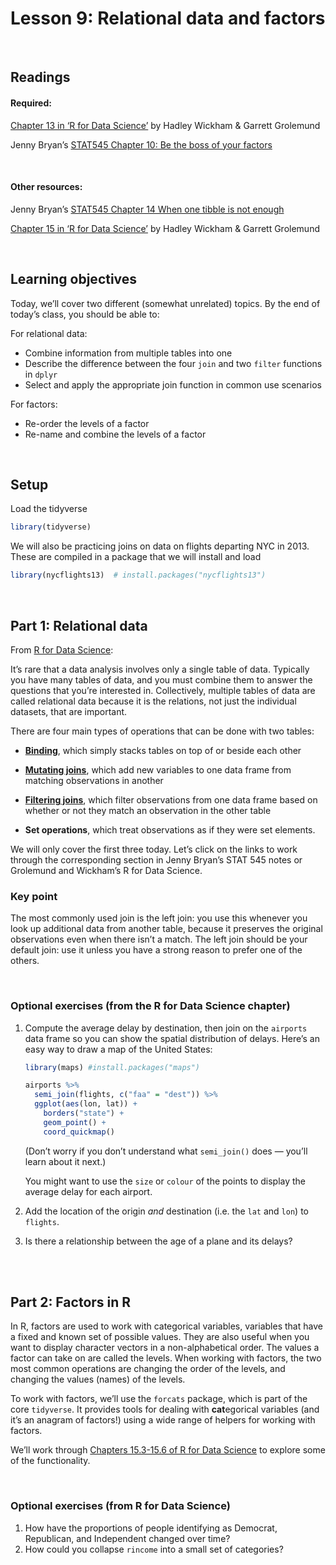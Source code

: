 Lesson 9: Relational data and factors
================

<br>

## Readings

#### Required:

[Chapter 13 in ‘R for Data
Science’](https://r4ds.had.co.nz/relational-data.html) by Hadley
Wickham & Garrett Grolemund

Jenny Bryan’s [STAT545 Chapter 10: Be the boss of your
factors](https://stat545.com/multiple-tibbles.html)

<br>

#### Other resources:

Jenny Bryan’s [STAT545 Chapter 14 When one tibble is not
enough](https://stat545.com/multiple-tibbles.html)

[Chapter 15 in ‘R for Data
Science’](https://r4ds.had.co.nz/factors.html) by Hadley Wickham &
Garrett Grolemund

<br>

## Learning objectives

Today, we’ll cover two different (somewhat unrelated) topics. By the end
of today’s class, you should be able to:

For relational data:

  - Combine information from multiple tables into one
  - Describe the difference between the four `join` and two `filter`
    functions in `dplyr`
  - Select and apply the appropriate join function in common use
    scenarios

For factors:

  - Re-order the levels of a factor
  - Re-name and combine the levels of a factor

<br>

## Setup

Load the tidyverse

``` r
library(tidyverse)
```

We will also be practicing joins on data on flights departing NYC in
2013. These are compiled in a package that we will install and load

``` r
library(nycflights13)  # install.packages("nycflights13")
```

<br>

## Part 1: Relational data

From [R for Data
Science](https://r4ds.had.co.nz/relational-data.html#nycflights13-relational):

It’s rare that a data analysis involves only a single table of data.
Typically you have many tables of data, and you must combine them to
answer the questions that you’re interested in. Collectively, multiple
tables of data are called relational data because it is the relations,
not just the individual datasets, that are important.

There are four main types of operations that can be done with two
tables:

  - [**Binding**](https://stat545.com/multiple-tibbles.html#typology-of-data-combination-tasks),
    which simply stacks tables on top of or beside each other

  - [**Mutating
    joins**](https://r4ds.had.co.nz/relational-data.html#mutating-joins),
    which add new variables to one data frame from matching observations
    in another

  - [**Filtering
    joins**](https://r4ds.had.co.nz/relational-data.html#filtering-joins),
    which filter observations from one data frame based on whether or
    not they match an observation in the other table

  - **Set operations**, which treat observations as if they were set
    elements.

We will only cover the first three today. Let’s click on the links to
work through the corresponding section in Jenny Bryan’s STAT 545 notes
or Grolemund and Wickham’s R for Data Science.

### Key point

The most commonly used join is the left join: you use this whenever you
look up additional data from another table, because it preserves the
original observations even when there isn’t a match. The left join
should be your default join: use it unless you have a strong reason to
prefer one of the others.

<br>

### Optional exercises (from the R for Data Science chapter)

1.  Compute the average delay by destination, then join on the
    `airports` data frame so you can show the spatial distribution of
    delays. Here’s an easy way to draw a map of the United States:
    
    ``` r
    library(maps) #install.packages("maps")
    
    airports %>%
      semi_join(flights, c("faa" = "dest")) %>%
      ggplot(aes(lon, lat)) +
        borders("state") +
        geom_point() +
        coord_quickmap()
    ```
    
    (Don’t worry if you don’t understand what `semi_join()` does —
    you’ll learn about it next.)
    
    You might want to use the `size` or `colour` of the points to
    display the average delay for each airport.

2.  Add the location of the origin *and* destination (i.e. the `lat` and
    `lon`) to `flights`.

3.  Is there a relationship between the age of a plane and its delays?

<br> <br>

## Part 2: Factors in R

In R, factors are used to work with categorical variables, variables
that have a fixed and known set of possible values. They are also useful
when you want to display character vectors in a non-alphabetical order.
The values a factor can take on are called the levels. When working with
factors, the two most common operations are changing the order of the
levels, and changing the values (names) of the levels.

To work with factors, we’ll use the `forcats` package, which is part of
the core `tidyverse`. It provides tools for dealing with **cat**egorical
variables (and it’s an anagram of factors\!) using a wide range of
helpers for working with factors.

We’ll work through [Chapters 15.3-15.6 of R for Data
Science](https://r4ds.had.co.nz/factors.html#general-social-survey) to
explore some of the functionality.

<br>

### Optional exercises (from R for Data Science)

1.  How have the proportions of people identifying as Democrat,
    Republican, and Independent changed over time?
2.  How could you collapse `rincome` into a small set of categories?
